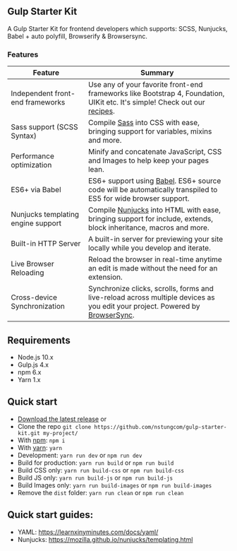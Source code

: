 ## Gulp Starter Kit
A Gulp Starter Kit for frontend developers which supports: SCSS, Nunjucks, Babel + auto polyfill, Browserify & Browsersync.

### Features
| Feature | Summary |
|----------------------------------------|-------------------------------------------------------------------------------------------------------------------------------------------------------------------------------------------------------------------------------------------------------------|
| Independent front-end frameworks | Use any of your favorite front-end frameworks like Bootstrap 4, Foundation, UIKit etc. It's simple! Check out our [recipes](/docs/recipes/). |
| Sass support (SCSS Syntax) | Compile [Sass](http://sass-lang.com/) into CSS with ease, bringing support for variables, mixins and more. |
| Performance optimization | Minify and concatenate JavaScript, CSS and Images to help keep your pages lean. |
| ES6+ via Babel | ES6+ support using [Babel](https://babeljs.io/). ES6+ source code will be automatically transpiled to ES5 for wide browser support. |
| Nunjucks templating engine support | Compile [Nunjucks](https://mozilla.github.io/nunjucks/) into HTML with ease, bringing support for include, extends, block inheritance, macros and more. |
| Built-in HTTP Server | A built-in server for previewing your site locally while you develop and iterate. |
| Live Browser Reloading | Reload the browser in real-time anytime an edit is made without the need for an extension. |
| Cross-device Synchronization | Synchronize clicks, scrolls, forms and live-reload across multiple devices as you edit your project. Powered by [BrowserSync](http://browsersync.io). |

## Requirements
- Node.js 10.x
- Gulp.js 4.x
- npm 6.x
- Yarn 1.x

## Quick start
- [Download the latest release](https://github.com/nstungcom/gulp-starter-kit/archive/master.zip) or 
- Clone the repo `git clone https://github.com/nstungcom/gulp-starter-kit.git my-project/`
- With [npm](https://www.npmjs.com/): `npm i`
- With [yarn](https://yarnpkg.com/): `yarn`
- Development: `yarn run dev` or `npm run dev`
- Build for production: `yarn run build` or `npm run build`
- Build CSS only: `yarn run build-css` or `npm run build-css`
- Build JS only: `yarn run build-js` or `npm run build-js`
- Build Images only: `yarn run build-images` or `npm run build-images`
- Remove the `dist` folder: `yarn run clean` or `npm run clean`

## Quick start guides:
- YAML: https://learnxinyminutes.com/docs/yaml/
- Nunjucks: https://mozilla.github.io/nunjucks/templating.html
